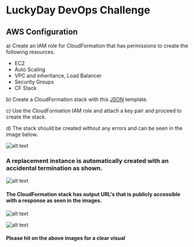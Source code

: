 # LuckyDay DevOps Challenge

## AWS Configuration

a) Create an IAM role for CloudFormation that has permissions to create the following resources.
   - EC2
   - Auto Scaling
   - VPC and inheritance, Load Balancer
   - Security Groups
   - CF Stack

b) Create a CloudFormation stack with this [JSON](https://github.com/vellore007/LuckyDay/blob/master/LuckyDay.json) template.

c) Use the CloudFormation IAM role and attach a key pair and proceed to create the stack.

d) The stack should be created without any errors and can be seen in the image below.

![alt text](https://s3-us-west-2.amazonaws.com/luckyday-sid/Screen+Shot+2019-04-18+at+11.03.15+AM.png)

### A replacement instance is automatically created with an accidental termination as shown.

![alt text](https://s3-us-west-2.amazonaws.com/luckyday-sid/Screen+Shot+2019-04-18+at+10.32.06+AM.png)

#### The CloudFormation stack has output URL's that is publicly accessible with a response as seen in the images.

![alt text](https://s3-us-west-2.amazonaws.com/luckyday-sid/Screen+Shot+2019-04-18+at+11.10.09+AM.png)


![alt text](https://s3-us-west-2.amazonaws.com/luckyday-sid/Screen+Shot+2019-04-18+at+11.10.25+AM.png)

#### Please hit on the above images for a clear visual
